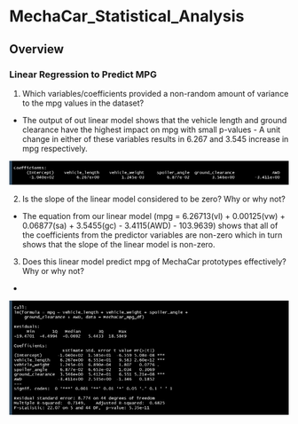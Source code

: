 # MechaCar_Statistical_Analysis

## Overview

### Linear Regression to Predict MPG
1. Which variables/coefficients provided a non-random amount of variance to the mpg values in the dataset?
- The output of out linear model shows that the vehicle length and ground clearance have the highest impact on mpg with small p-values - A unit change in either of these variables results in 6.267 and 3.545 increase in mpg respectively.

![Coefficients](./Images/Coefficients.png)

2. Is the slope of the linear model considered to be zero? Why or why not?
- The equation from our linear model (mpg = 6.26713(vl) + 0.00125(vw) + 0.06877(sa) + 3.5455(gc) - 3.4115(AWD) - 103.9639) shows that all of the coefficients from the predictor variables are non-zero which in turn shows that the slope of the linear model is non-zero.

3. Does this linear model predict mpg of MechaCar prototypes effectively? Why or why not?
- 

![Model Summary](./Images/Model_Summary.png)